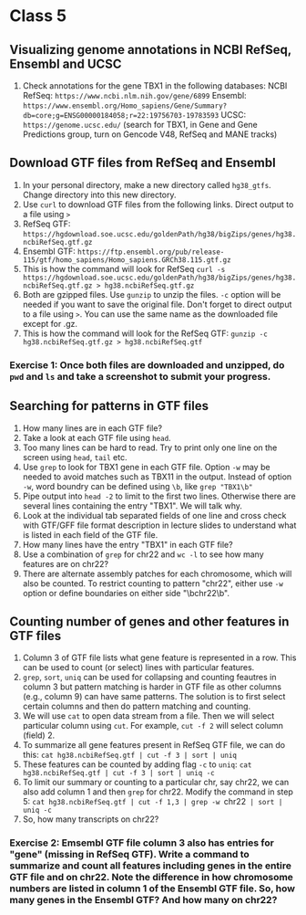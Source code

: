 # Class 5
## Visualizing genome annotations in NCBI RefSeq, Ensembl and UCSC
1. Check annotations for the gene TBX1 in the following databases:
  NCBI RefSeq: `https://www.ncbi.nlm.nih.gov/gene/6899`
  Ensembl: `https://www.ensembl.org/Homo_sapiens/Gene/Summary?db=core;g=ENSG00000184058;r=22:19756703-19783593`
  UCSC: `https://genome.ucsc.edu/` (search for TBX1, in Gene and Gene Predictions group, turn on Gencode V48, RefSeq and MANE tracks)

## Download GTF files from RefSeq and Ensembl
1. In your personal directory, make a new directory called `hg38_gtfs`. Change directory into this new directory.
2. Use `curl` to download GTF files from the following links. Direct output to a file using `>`
3. RefSeq GTF: `https://hgdownload.soe.ucsc.edu/goldenPath/hg38/bigZips/genes/hg38.ncbiRefSeq.gtf.gz`
4. Ensembl GTF: `https://ftp.ensembl.org/pub/release-115/gtf/homo_sapiens/Homo_sapiens.GRCh38.115.gtf.gz`
5. This is how the command will look for RefSeq `curl -s https://hgdownload.soe.ucsc.edu/goldenPath/hg38/bigZips/genes/hg38.ncbiRefSeq.gtf.gz > hg38.ncbiRefSeq.gtf.gz`
6. Both are gzipped files. Use `gunzip` to unzip the files. `-c` option will be needed if you want to save the original file. Don't forget to direct output to a file using `>`. You can use the same name as the downloaded file except for .gz.
7. This is how the command will look for the RefSeq GTF: `gunzip -c hg38.ncbiRefSeq.gtf.gz > hg38.ncbiRefSeq.gtf`

### Exercise 1: Once both files are downloaded and unzipped, do `pwd` and `ls` and take a screenshot to submit your progress.

## Searching for patterns in GTF files
1. How many lines are in each GTF file?
2. Take a look at each GTF file using `head`.
3. Too many lines can be hard to read. Try to print only one line on the screen using `head`, `tail` etc.
4. Use `grep` to look for TBX1 gene in each GTF file. Option `-w` may be needed to avoid matches such as TBX11 in the output. Instead of option `-w`, word boundry can be defined using `\b`, like `grep "TBX1\b"`
5. Pipe output into `head -2` to limit to the first two lines. Otherwise there are several lines containing the entry "TBX1". We will talk why.
6. Look at the individual tab separated fields of one line and cross check with GTF/GFF file format description in lecture slides to understand what is listed in each field of the GTF file.
7. How many lines have the entry "TBX1" in each GTF file?
8. Use a combination of `grep` for chr22 and `wc -l` to see how many features are on chr22?
9. There are alternate assembly patches for each chromosome, which will also be counted. To restrict counting to pattern "chr22", either use `-w` option or define boundaries on either side "\bchr22\b".

## Counting number of genes and other features in GTF files
1. Column 3 of GTF file lists what gene feature is represented in a row. This can be used to count (or select) lines with particular features.
2. `grep`, `sort`, `uniq` can be used for collapsing and counting feautres in column 3 but pattern matching is harder in GTF file as other columns (e.g., column 9) can have same patterns. The solution is to first select certain columns and then do pattern matching and counting.
3. We will use `cat` to open data stream from a file. Then we will select particular column using `cut`. For example, `cut -f 2` will select column (field) 2.
4. To summarize all gene features present in RefSeq GTF file, we can do this: `cat hg38.ncbiRefSeq.gtf | cut -f 3 | sort | uniq`
5. These features can be counted by adding flag `-c` to `uniq`: `cat hg38.ncbiRefSeq.gtf | cut -f 3 | sort | uniq -c`
6. To limit our summary or counting to a particular chr, say chr22, we can also add column 1 and then `grep` for chr22. Modify the command in step 5: `cat hg38.ncbiRefSeq.gtf | cut -f 1,3 | grep -w `chr22` | sort | uniq -c`
7. So, how many transcripts on chr22?

### Exercise 2: Emsembl GTF file column 3 also has entries for "gene" (missing in RefSeq GTF). Write a command to summarize and count all features including genes in the entire GTF file and on chr22. Note the difference in how chromosome numbers are listed in column 1 of the Ensembl GTF file. So, how many genes in the Ensembl GTF? And how many on chr22?

